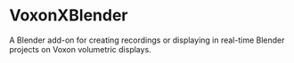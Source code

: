 # VoxonXBlender
A Blender add-on for creating recordings or displaying in real-time Blender projects on Voxon volumetric displays.
